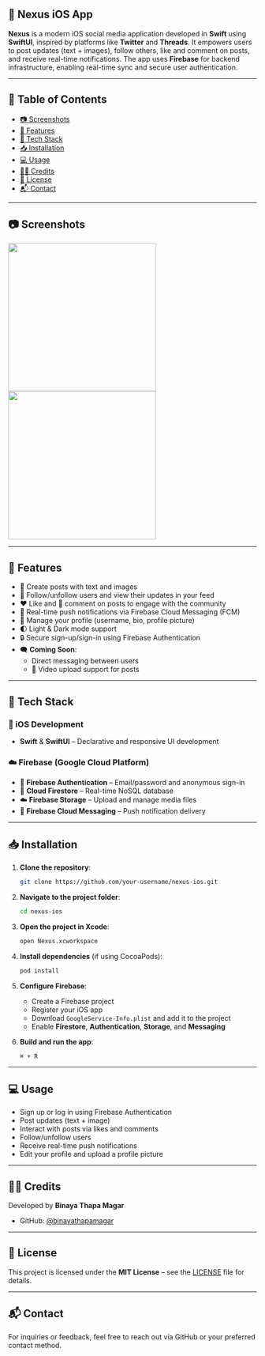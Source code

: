 ## 📱 Nexus iOS App

**Nexus** is a modern iOS social media application developed in **Swift** using **SwiftUI**, inspired by platforms like **Twitter** and **Threads**. It empowers users to post updates (text + images), follow others, like and comment on posts, and receive real-time notifications. The app uses **Firebase** for backend infrastructure, enabling real-time sync and secure user authentication.

---

## 📜 Table of Contents

- [📷 Screenshots](#-screenshots)  
- [🚀 Features](#-features)  
- [🧰 Tech Stack](#-tech-stack)  
- [📥 Installation](#-installation)  
- [💻 Usage](#-usage)  
- [👨‍💻 Credits](#-credits)  
- [📄 License](#-license)  
- [📬 Contact](#-contact)

---

## 📷 Screenshots

<img src="Screenshots/main.png" width="300">  
<img src="Screenshots/secondary.png" width="300">

---

## 🚀 Features

- 📝 Create posts with text and images  
- 👥 Follow/unfollow users and view their updates in your feed  
- ❤️ Like and 💬 comment on posts to engage with the community  
- 🔔 Real-time push notifications via Firebase Cloud Messaging (FCM)  
- 👤 Manage your profile (username, bio, profile picture)  
- 🌓 Light & Dark mode support  
- 🔒 Secure sign-up/sign-in using Firebase Authentication  
- 🗨️ **Coming Soon**:
  - Direct messaging between users  
  - 🎥 Video upload support for posts  

---

## 🧰 Tech Stack

### 📱 iOS Development

- **Swift** & **SwiftUI** – Declarative and responsive UI development  

### ☁️ Firebase (Google Cloud Platform)

- 🔐 **Firebase Authentication** – Email/password and anonymous sign-in  
- 🔄 **Cloud Firestore** – Real-time NoSQL database  
- ☁️ **Firebase Storage** – Upload and manage media files  
- 📡 **Firebase Cloud Messaging** – Push notification delivery  

---

## 📥 Installation

1. **Clone the repository**:
    ```bash
    git clone https://github.com/your-username/nexus-ios.git
    ```

2. **Navigate to the project folder**:
    ```bash
    cd nexus-ios
    ```

3. **Open the project in Xcode**:
    ```bash
    open Nexus.xcworkspace
    ```

4. **Install dependencies** (if using CocoaPods):
    ```bash
    pod install
    ```

5. **Configure Firebase**:
    - Create a Firebase project  
    - Register your iOS app  
    - Download `GoogleService-Info.plist` and add it to the project  
    - Enable **Firestore**, **Authentication**, **Storage**, and **Messaging**

6. **Build and run the app**:
    ```bash
    ⌘ + R
    ```

---

## 💻 Usage

- Sign up or log in using Firebase Authentication  
- Post updates (text + image)  
- Interact with posts via likes and comments  
- Follow/unfollow users  
- Receive real-time push notifications  
- Edit your profile and upload a profile picture  

---

## 👨‍💻 Credits

Developed by **Binaya Thapa Magar**  
- GitHub: [@binayathapamagar](https://github.com/binayathapamagar)

---

## 📄 License

This project is licensed under the **MIT License** – see the [LICENSE](LICENSE) file for details.

---

## 📬 Contact

For inquiries or feedback, feel free to reach out via GitHub or your preferred contact method.
